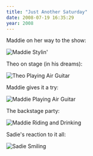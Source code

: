 ```yaml
---
title: "Just Another Saturday"
date: 2008-07-19 16:35:29
year: 2008
---
```

Maddie on her way to the show:

<img src="{{'/files/2008/07/maddie-stylish.jpg' | relative_url}}" alt="Maddie Stylin'" class="centered">

Theo on stage (in his dreams):

<img src="{{'/files/2008/07/theo-air-guitar.jpg' | relative_url}}" alt="Theo Playing Air Guitar" class="centered">

Maddie gives it a try:

<img src="{{'/files/2008/07/maddie-air-guitar.jpg' | relative_url}}" alt="Maddie Playing Air Guitar" class="centered">

The backstage party:

<img src="{{'/files/2008/07/maddie-riding-drinking.jpg' | relative_url}}" alt="Maddie Riding and Drinking" class="centered">

Sadie's reaction to it all:

<img src="{{'/files/2008/07/sadie-smiling.jpg' | relative_url}}" alt="Sadie Smiling" class="centered">
